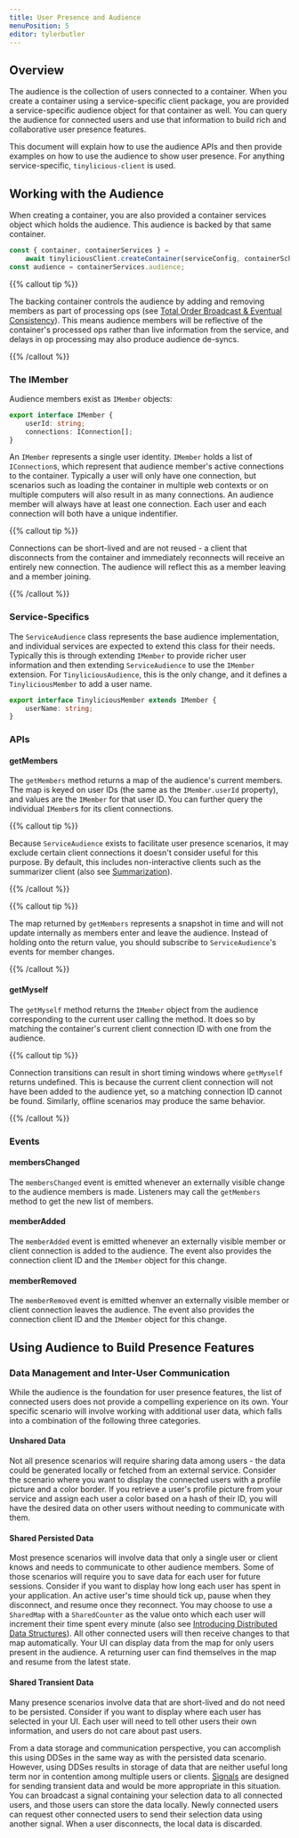 ```yaml
---
title: User Presence and Audience
menuPosition: 5
editor: tylerbutler
---
```


## Overview

The audience is the collection of users connected to a container.  When you create a container using a service-specific client package, you are provided a service-specific audience object for that container as well.  You can query the audience for connected users and use that information to build rich and collaborative user presence features.

This document will explain how to use the audience APIs and then provide examples on how to use the audience to show user presence.  For anything service-specific, `tinylicious-client` is used.

## Working with the Audience

When creating a container, you are also provided a container services object which holds the audience.  This audience is backed by that same container.

```typescript
const { container, containerServices } =
    await tinyliciousClient.createContainer(serviceConfig, containerSchema);
const audience = containerServices.audience;
```

{{% callout tip %}}

The backing container controls the audience by adding and removing members as part of processing ops (see [Total Order Broadcast & Eventual Consistency](./../deep/tob.md)).  This means audience members will be reflective of the container's processed ops rather than live information from the service, and delays in op processing may also produce audience de-syncs.

{{% /callout %}}

### The IMember

Audience members exist as `IMember` objects:

```typescript
export interface IMember {
    userId: string;
    connections: IConnection[];
}
```

An `IMember` represents a single user identity.  `IMember` holds a list of `IConnection`s, which represent that audience member's active connections to the container.  Typically a user will only have one connection, but scenarios such as loading the container in multiple web contexts or on multiple computers will also result in as many connections.  An audience member will always have at least one connection.  Each user and each connection will both have a unique indentifier.

{{% callout tip %}}

Connections can be short-lived and are not reused - a client that disconnects from the container and immediately reconnects will receive an entirely new connection.  The audience will reflect this as a member leaving and a member joining.

{{% /callout %}}

### Service-Specifics

The `ServiceAudience` class represents the base audience implementation, and individual services are expected to extend this class for their needs.  Typically this is through extending `IMember` to provide richer user information and then extending `ServiceAudience` to use the `IMember` extension.  For `TinyliciousAudience`, this is the only change, and it defines a `TinyliciousMember` to add a user name.

```typescript
export interface TinyliciousMember extends IMember {
    userName: string;
}
```

### APIs

#### getMembers

The `getMembers` method returns a map of the audience's current members.  The map is keyed on user IDs (the same as the `IMember.userId` property), and values are the `IMember` for that user ID.  You can further query the individual `IMember`s for its client connections.

{{% callout tip %}}

Because `ServiceAudience` exists to facilitate user presence scenarios, it may exclude certain client connections it doesn't consider useful for this purpose.  By default, this includes non-interactive clients such as the summarizer client (also see [Summarization](./will/this/page/ever/exist/idk)).

{{% /callout %}}

{{% callout tip %}}

The map returned by `getMembers` represents a snapshot in time and will not update internally as members enter and leave the audience.  Instead of holding onto the return value, you should subscribe to `ServiceAudience`'s events for member changes.

{{% /callout %}}

#### getMyself

The `getMyself` method returns the `IMember` object from the audience corresponding to the current user calling the method.  It does so by matching the container's current client connection ID with one from the audience.

{{% callout tip %}}

Connection transitions can result in short timing windows where `getMyself` returns undefined.  This is because the current client connection will not have been added to the audience yet, so a matching connection ID cannot be found.  Similarly, offline scenarios may produce the same behavior.

{{% /callout %}}

### Events

#### membersChanged

The `membersChanged` event is emitted whenever an externally visible change to the audience members is made.  Listeners may call the `getMembers` method to get the new list of members.

#### memberAdded

The `memberAdded` event is emitted whenever an externally visible member or client connection is added to the audience.  The event also provides the connection client ID and the `IMember` object for this change.

#### memberRemoved

The `memberRemoved` event is emitted whenver an externally visible member or client connection leaves the audience.  The event also provides the connection client ID and the `IMember` object for this change.

## Using Audience to Build Presence Features

### Data Management and Inter-User Communication

While the audience is the foundation for user presence features, the list of connected users does not provide a compelling experience on its own.  Your specific scenario will involve working with additional user data, which falls into a combination of the following three categories.

#### Unshared Data

Not all presence scenarios will require sharing data among users - the data could be generated locally or fetched from an external service.  Consider the scenario where you want to display the connected users with a profile picture and a color border.  If you retrieve a user's profile picture from your service and assign each user a color based on a hash of their ID, you will have the desired data on other users without needing to communicate with them.

#### Shared Persisted Data

Most presence scenarios will involve data that only a single user or client knows and needs to communicate to other audience members.  Some of those scenarios will require you to save data for each user for future sessions.  Consider if you want to display how long each user has spent in your application.  An active user's time should tick up, pause when they disconnect, and resume once they reconnect.  You may choose to use a `SharedMap` with a `SharedCounter` as the value onto which each user will increment their time spent every minute (also see [Introducing Distributed Data Structures](./dds.md)).  All other connected users will then receive changes to that map automatically.  Your UI can display data from the map for only users present in the audience.  A returning user can find themselves in the map and resume from the latest state.

#### Shared Transient Data

Many presence scenarios involve data that are short-lived and do not need to be persisted.  Consider if you want to display where each user has selected in your UI.  Each user will need to tell other users their own information, and users do not care about past users.

From a data storage and communication perspective, you can accomplish this using DDSes in the same way as with the persisted data scenario.  However, using DDSes results in storage of data that are neither useful long term nor in contention among multiple users or clients.  [Signals](./where/does/this/article/go.md) are designed for sending transient data and would be more appropriate in this situation.  You can broadcast a signal containing your selection data to all connected users, and those users can store the data locally.  Newly connected users can request other connected users to send their selection data using another signal.  When a user disconnects, the local data is discarded.
